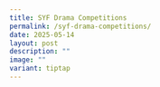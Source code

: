 ```yaml
---
title: SYF Drama Competitions
permalink: /syf-drama-competitions/
date: 2025-05-14
layout: post
description: ""
image: ""
variant: tiptap
---
```

